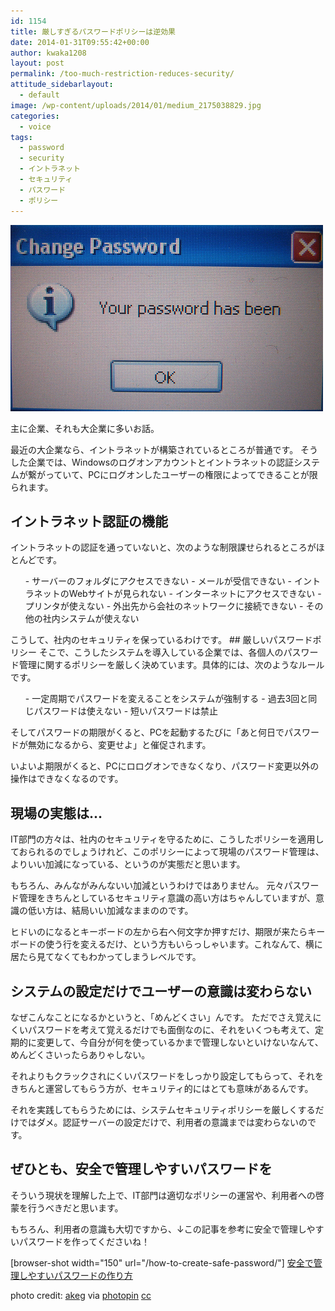 ```yaml
---
id: 1154
title: 厳しすぎるパスワードポリシーは逆効果
date: 2014-01-31T09:55:42+00:00
author: kwaka1208
layout: post
permalink: /too-much-restriction-reduces-security/
attitude_sidebarlayout:
  - default
image: /wp-content/uploads/2014/01/medium_2175038829.jpg
categories:
  - voice
tags:
  - password
  - security
  - イントラネット
  - セキュリティ
  - パスワード
  - ポリシー
---
```

![password have to be changed](/assets/images/2014/01/medium_2175038829.jpg)

主に企業、それも大企業に多いお話。

最近の大企業なら、イントラネットが構築されているところが普通です。
そうした企業では、Windowsのログオンアカウントとイントラネットの認証システムが繋がっていて、PCにログオンしたユーザーの権限によってできることが限られます。
## イントラネット認証の機能
イントラネットの認証を通っていないと、次のような制限課せられるところがほとんどです。
<ul>
- サーバーのフォルダにアクセスできない
- メールが受信できない
- イントラネットのWebサイトが見られない
- インターネットにアクセスできない
- プリンタが使えない
- 外出先から会社のネットワークに接続できない
- その他の社内システムが使えない
</ul>
こうして、社内のセキュリティを保っているわけです。
## 厳しいパスワードポリシー
そこで、こうしたシステムを導入している企業では、各個人のパスワード管理に関するポリシーを厳しく決めています。具体的には、次のようなルールです。
<ul>
- 一定周期でパスワードを変えることをシステムが強制する
- 過去3回と同じパスワードは使えない
- 短いパスワードは禁止
</ul>
そしてパスワードの期限がくると、PCを起動するたびに「あと何日でパスワードが無効になるから、変更せよ」と催促されます。

いよいよ期限がくると、PCにロログオンできなくなり、パスワード変更以外の操作はできなくなるのです。
## 現場の実態は...
IT部門の方々は、社内のセキュリティを守るために、こうしたポリシーを適用しておられるのでしょうけれど、このポリシーによって現場のパスワード管理は、よりいい加減になっている、というのが実態だと思います。

もちろん、みんながみんないい加減というわけではありません。
元々パスワード管理をきちんとしているセキュリティ意識の高い方はちゃんしていますが、意識の低い方は、結局いい加減なままののです。

ヒドいのになるとキーボードの左から右へ何文字か押すだけ、期限が来たらキーボードの使う行を変えるだけ、という方もいらっしゃいます。これなんて、横に居たら見てなくてもわかってしまうレベルです。
## システムの設定だけでユーザーの意識は変わらない
なぜこんなことになるかというと、「めんどくさい」んです。
ただでさえ覚えにくいパスワードを考えて覚えるだけでも面倒なのに、それをいくつも考えて、定期的に変更して、今自分が何を使っているかまで管理しないといけないなんて、めんどくさいったらありゃしない。

それよりもクラックされにくいパスワードをしっかり設定してもらって、それをきちんと運営してもらう方が、セキュリティ的にはとても意味があるんです。

それを実践してもらうためには、システムセキュリティポリシーを厳しくするだけではダメ。認証サーバーの設定だけで、利用者の意識までは変わらないのです。
## ぜひとも、安全で管理しやすいパスワードを
そういう現状を理解した上で、IT部門は適切なポリシーの運営や、利用者への啓蒙を行うべきだと思います。

もちろん、利用者の意識も大切ですから、↓この記事を参考に安全で管理しやすいパスワードを作ってくださいね！

[browser-shot width="150" url="/how-to-create-safe-password/"] 
[安全で管理しやすいパスワードの作り方](/how-to-create-safe-password/)

photo credit: [akeg](http://www.flickr.com/photos/akeg/2175038829/) via [photopin](http://photopin.com) [cc](http://creativecommons.org/licenses/by-sa/2.0/)